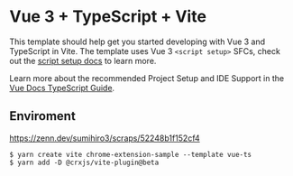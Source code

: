 # Vue 3 + TypeScript + Vite

This template should help get you started developing with Vue 3 and TypeScript in Vite. The template uses Vue 3 `<script setup>` SFCs, check out the [script setup docs](https://v3.vuejs.org/api/sfc-script-setup.html#sfc-script-setup) to learn more.

Learn more about the recommended Project Setup and IDE Support in the [Vue Docs TypeScript Guide](https://vuejs.org/guide/typescript/overview.html#project-setup).

## Enviroment

https://zenn.dev/sumihiro3/scraps/52248b1f152cf4

```
$ yarn create vite chrome-extension-sample --template vue-ts
$ yarn add -D @crxjs/vite-plugin@beta
```


